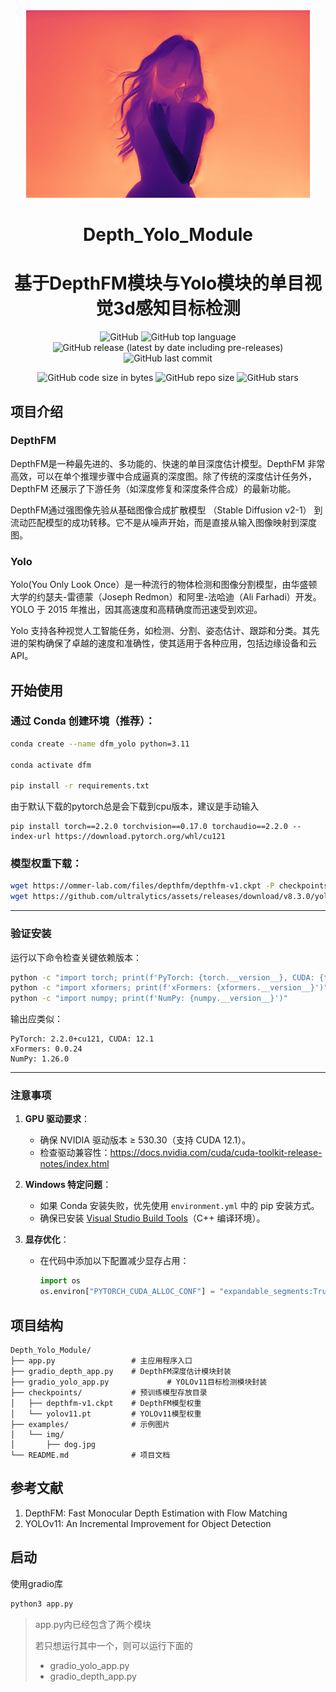 <div align="center">
 <img alt="logo" height="300px" src="examples\img\logo_depth.png">
</div>



<h1 align="center">Depth_Yolo_Module</h1>
<h1 align="center">基于DepthFM模块与Yolo模块的单目视觉3d感知目标检测</h1>

<p align="center">
    <img alt="GitHub" src="https://img.shields.io/github/license/ReLuckyLucy/Depth_Yolo_Module">
    <img alt="GitHub top language" src="https://img.shields.io/github/languages/top/ReLuckyLucy/Depth_Yolo_Module">
    <img alt="GitHub release (latest by date including pre-releases)" src="https://img.shields.io/github/v/release/ReLuckyLucy/Depth_Yolo_Module?include_prereleases">
    <img alt="GitHub last commit" src="https://img.shields.io/github/last-commit/ReLuckyLucy/Depth_Yolo_Module">
</p>
<p align="center">
    <img alt="GitHub code size in bytes" src="https://img.shields.io/github/languages/code-size/ReLuckyLucy/Depth_Yolo_Module">
    <img alt="GitHub repo size" src="https://img.shields.io/github/repo-size/ReLuckyLucy/Depth_Yolo_Module">
    <img alt="GitHub stars" src="https://img.shields.io/github/stars/ReLuckyLucy/Depth_Yolo_Module?style=social">
</p>



## 项目介绍
###  DepthFM
 DepthFM是一种最先进的、多功能的、快速的单目深度估计模型。DepthFM 非常高效，可以在单个推理步骤中合成逼真的深度图。除了传统的深度估计任务外，DepthFM 还展示了下游任务（如深度修复和深度条件合成）的最新功能。

DepthFM通过强图像先验从基础图像合成扩散模型 （Stable Diffusion v2-1） 到流动匹配模型的成功转移。它不是从噪声开始，而是直接从输入图像映射到深度图。


### Yolo
Yolo(You Only Look Once）是一种流行的物体检测和图像分割模型，由华盛顿大学的约瑟夫-雷德蒙（Joseph Redmon）和阿里-法哈迪（Ali Farhadi）开发。YOLO 于 2015 年推出，因其高速度和高精确度而迅速受到欢迎。

Yolo 支持各种视觉人工智能任务，如检测、分割、姿态估计、跟踪和分类。其先进的架构确保了卓越的速度和准确性，使其适用于各种应用，包括边缘设备和云 API。



## 开始使用
### 通过 Conda 创建环境（推荐）：
```bash
conda create --name dfm_yolo python=3.11

conda activate dfm

pip install -r requirements.txt
```
由于默认下载的pytorch总是会下载到cpu版本，建议是手动输入
```
pip install torch==2.2.0 torchvision==0.17.0 torchaudio==2.2.0 --index-url https://download.pytorch.org/whl/cu121
```

###  模型权重下载：
```bash
wget https://ommer-lab.com/files/depthfm/depthfm-v1.ckpt -P checkpoints/
wget https://github.com/ultralytics/assets/releases/download/v8.3.0/yolo11n.pt
```

---

### **验证安装**
运行以下命令检查关键依赖版本：
```bash
python -c "import torch; print(f'PyTorch: {torch.__version__}, CUDA: {torch.version.cuda}')"
python -c "import xformers; print(f'xFormers: {xformers.__version__}')"
python -c "import numpy; print(f'NumPy: {numpy.__version__}')"
```

输出应类似：
```
PyTorch: 2.2.0+cu121, CUDA: 12.1
xFormers: 0.0.24
NumPy: 1.26.0
```

---

### **注意事项**
1. **GPU 驱动要求**：
   - 确保 NVIDIA 驱动版本 ≥ 530.30（支持 CUDA 12.1）。
   - 检查驱动兼容性：https://docs.nvidia.com/cuda/cuda-toolkit-release-notes/index.html

2. **Windows 特定问题**：
   - 如果 Conda 安装失败，优先使用 `environment.yml` 中的 pip 安装方式。
   - 确保已安装 [Visual Studio Build Tools](https://visualstudio.microsoft.com/visual-cpp-build-tools/)（C++ 编译环境）。

3. **显存优化**：
   - 在代码中添加以下配置减少显存占用：
     ```python
     import os
     os.environ["PYTORCH_CUDA_ALLOC_CONF"] = "expandable_segments:True"
     ```



## 项目结构

```
Depth_Yolo_Module/
├── app.py                 # 主应用程序入口
├── gradio_depth_app.py    # DepthFM深度估计模块封装
├── gradio_yolo_app.py             # YOLOv11目标检测模块封装
├── checkpoints/           # 预训练模型存放目录
│   ├── depthfm-v1.ckpt    # DepthFM模型权重
│   └── yolov11.pt         # YOLOv11模型权重
├── examples/              # 示例图片
│   └── img/
│       ├── dog.jpg
└── README.md              # 项目文档
```


## 参考文献

1. DepthFM: Fast Monocular Depth Estimation with Flow Matching
2. YOLOv11: An Incremental Improvement for Object Detection

## 启动
使用gradio库
```python
python3 app.py
```
> app.py内已经包含了两个模块
>
>若只想运行其中一个，则可以运行下面的
> - gradio_yolo_app.py
> - gradio_depth_app.py